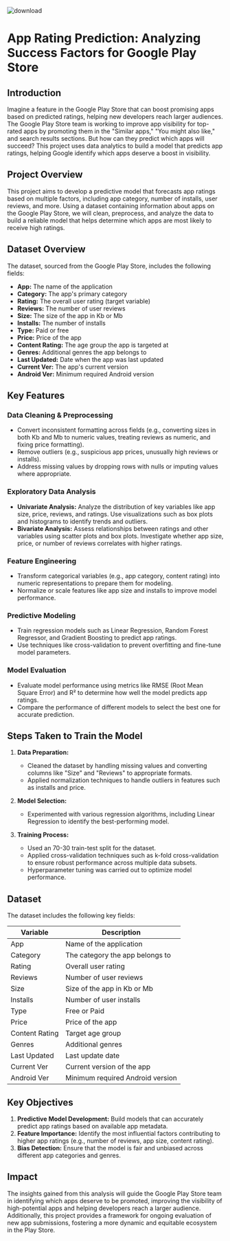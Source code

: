 
![download](https://github.com/user-attachments/assets/842a803d-1ad9-4139-92f9-5e923dda6f26)

# App Rating Prediction: Analyzing Success Factors for Google Play Store

## Introduction
Imagine a feature in the Google Play Store that can boost promising apps based on predicted ratings, helping new developers reach larger audiences. The Google Play Store team is working to improve app visibility for top-rated apps by promoting them in the "Similar apps," "You might also like," and search results sections. But how can they predict which apps will succeed? This project uses data analytics to build a model that predicts app ratings, helping Google identify which apps deserve a boost in visibility.

## Project Overview
This project aims to develop a predictive model that forecasts app ratings based on multiple factors, including app category, number of installs, user reviews, and more. Using a dataset containing information about apps on the Google Play Store, we will clean, preprocess, and analyze the data to build a reliable model that helps determine which apps are most likely to receive high ratings.

## Dataset Overview
The dataset, sourced from the Google Play Store, includes the following fields:
- **App:** The name of the application
- **Category:** The app's primary category
- **Rating:** The overall user rating (target variable)
- **Reviews:** The number of user reviews
- **Size:** The size of the app in Kb or Mb
- **Installs:** The number of installs
- **Type:** Paid or free
- **Price:** Price of the app
- **Content Rating:** The age group the app is targeted at
- **Genres:** Additional genres the app belongs to
- **Last Updated:** Date when the app was last updated
- **Current Ver:** The app's current version
- **Android Ver:** Minimum required Android version

## Key Features
### Data Cleaning & Preprocessing
- Convert inconsistent formatting across fields (e.g., converting sizes in both Kb and Mb to numeric values, treating reviews as numeric, and fixing price formatting).
- Remove outliers (e.g., suspicious app prices, unusually high reviews or installs).
- Address missing values by dropping rows with nulls or imputing values where appropriate.

### Exploratory Data Analysis
- **Univariate Analysis:** Analyze the distribution of key variables like app size, price, reviews, and ratings. Use visualizations such as box plots and histograms to identify trends and outliers.
- **Bivariate Analysis:** Assess relationships between ratings and other variables using scatter plots and box plots. Investigate whether app size, price, or number of reviews correlates with higher ratings.

### Feature Engineering
- Transform categorical variables (e.g., app category, content rating) into numeric representations to prepare them for modeling.
- Normalize or scale features like app size and installs to improve model performance.

### Predictive Modeling
- Train regression models such as Linear Regression, Random Forest Regressor, and Gradient Boosting to predict app ratings.
- Use techniques like cross-validation to prevent overfitting and fine-tune model parameters.

### Model Evaluation
- Evaluate model performance using metrics like RMSE (Root Mean Square Error) and R² to determine how well the model predicts app ratings.
- Compare the performance of different models to select the best one for accurate prediction.

## Steps Taken to Train the Model
1. **Data Preparation:**
   - Cleaned the dataset by handling missing values and converting columns like "Size" and "Reviews" to appropriate formats.
   - Applied normalization techniques to handle outliers in features such as installs and price.

2. **Model Selection:**
   - Experimented with various regression algorithms, including Linear Regression to identify the best-performing model.
  

3. **Training Process:**
   - Used an 70-30 train-test split for the dataset.
   - Applied cross-validation techniques such as k-fold cross-validation to ensure robust performance across multiple data subsets.
   - Hyperparameter tuning was carried out to optimize model performance.

## Dataset
The dataset includes the following key fields:

| Variable            | Description                                  |
|---------------------|----------------------------------------------|
| App                 | Name of the application                     |
| Category            | The category the app belongs to              |
| Rating              | Overall user rating                         |
| Reviews             | Number of user reviews                      |
| Size                | Size of the app in Kb or Mb                 |
| Installs            | Number of user installs                     |
| Type                | Free or Paid                                |
| Price               | Price of the app                            |
| Content Rating      | Target age group                            |
| Genres              | Additional genres                           |
| Last Updated        | Last update date                            |
| Current Ver         | Current version of the app                  |
| Android Ver         | Minimum required Android version            |

## Key Objectives
1. **Predictive Model Development:** Build models that can accurately predict app ratings based on available app metadata.
2. **Feature Importance:** Identify the most influential factors contributing to higher app ratings (e.g., number of reviews, app size, content rating).
3. **Bias Detection:** Ensure that the model is fair and unbiased across different app categories and genres.

## Impact
The insights gained from this analysis will guide the Google Play Store team in identifying which apps deserve to be promoted, improving the visibility of high-potential apps and helping developers reach a larger audience. Additionally, this project provides a framework for ongoing evaluation of new app submissions, fostering a more dynamic and equitable ecosystem in the Play Store.

